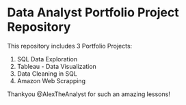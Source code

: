 # Data Analyst Portfolio Project Repository

This repository includes 3 Portfolio Projects:

1. SQL Data Exploration
2. Tableau - Data Visualization
3. Data Cleaning in SQL
4. Amazon Web Scrapping


Thankyou @AlexTheAnalyst for such an amazing lessons!
